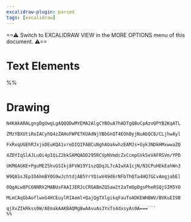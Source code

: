 ```yaml
---
excalidraw-plugin: parsed
tags: [excalidraw]
---
```

==⚠  Switch to EXCALIDRAW VIEW in the MORE OPTIONS menu of this document. ⚠==


# Text Elements
%%
# Drawing
```compressed-json
N4KAkARALgngDgUwgLgAQQQDwMYEMA2AlgCYBOuA7hADTgQBuCpAzoQPYB2KqATL

ZMzYBXUtiRoIACyhQ4zZAHoFWPETKUAdNjYBbGnQT4EOhByjNuAbQC6/CLjhwAyl

FxRxqUGEhRJxjxDEuKQA1vreDIQIFABCuNghAOakwhzEAMJs+Gyk3NDkHMxwwaZQ

4ZDYIqSlAJLuOi4pIQiZ2bkSAMQADD295RCVpNVmdcZxCcmpGVk5eVAFRSVm/YPD

UKM6AGKE+PguMEZ5kvGSIkj8FVW19Y1szQDqJL7cAIwXA1cjN/N3CPuHEkEahWn3

W9QASsJEpIOAhmBY0G9wJchtdjAB5YrYQiwV49d6rNFbThQTa4HQ7GCvAmgjabEl

OQgALw8PC6NNRX2MABUsFAAIJERJcCRGABmZQ5aw2t2aTmOpDgsPheRSQjSIM5YO

MLmCAqGbAoflwxG4HCEuylRIAoml+QajQgTXlgikqFauToADKEWHBWV/BVKuEI9B

qjXvZIkRkss0W/AEmakAAKBAQMg8wAAvuAs3YxTs4dxsyAs0A===```
%%